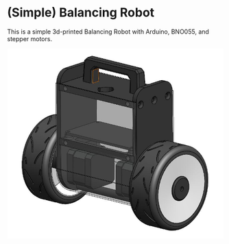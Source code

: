 # (Simple) Balancing Robot
This is a simple 3d-printed Balancing Robot with Arduino, BNO055, and stepper motors.

![robot.JPG](robot.JPG)